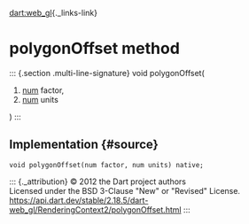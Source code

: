 [dart:web\_gl](../../dart-web_gl/dart-web_gl-library){._links-link}

polygonOffset method
====================

::: {.section .multi-line-signature}
void polygonOffset(

1.  [num](../../dart-core/num-class) factor,
2.  [num](../../dart-core/num-class) units

)
:::

Implementation {#source}
--------------

``` {.language-dart data-language="dart"}
void polygonOffset(num factor, num units) native;
```

::: {._attribution}
© 2012 the Dart project authors\
Licensed under the BSD 3-Clause \"New\" or \"Revised\" License.\
<https://api.dart.dev/stable/2.18.5/dart-web_gl/RenderingContext2/polygonOffset.html>
:::
